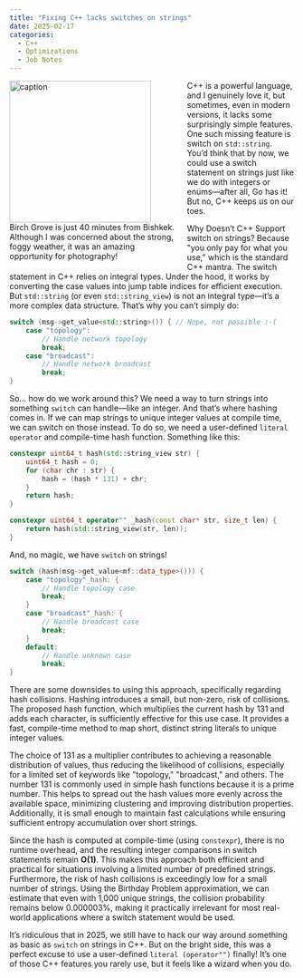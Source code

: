 ```yaml
---
title: "Fixing C++ lacks switches on strings"
date: 2025-02-17
categories:
  - C++
  - Optimizations
  - Job Notes
---
```


<figure style="float: left; width: 300px; margin: 0 1em 1em 0;" markdown>
  <a href="https://sysdev.me/img/Birch-Grove.jpeg" target="_blank">
    <img src="https://sysdev.me/img/Birch-Grove.jpeg" alt="caption" width="250">
  </a>
  <figcaption>
    Birch Grove is just 40 minutes from Bishkek. Although I was concerned about the strong, foggy weather, it was an amazing opportunity for photography!
  </figcaption>
</figure>

C++ is a powerful language, and I genuinely love it, but sometimes, even in modern versions, it lacks some surprisingly simple features. One such missing feature is switch on `std::string`. You’d think that by now, we could use a switch statement on strings just like we do with integers or enums—after all, Go has it! But no, C++ keeps us on our toes.

Why Doesn’t C++ Support switch on strings? Because "you only pay for what you use," which is the standard C++ mantra. The switch statement in C++ relies on integral types. Under the hood, it works by converting the case values into jump table indices for efficient execution. But `std::string` (or even `std::string_view`) is not an integral type—it’s a more complex data structure. That’s why you can’t simply do:

```cpp
switch (msg->get_value<std::string>()) { // Nope, not possible :-(
    case "topology":
        // Handle network topology
        break;
    case "broadcast":
        // Handle network broadcast
        break;
}
```
<!-- more -->
So… how do we work around this? We need a way to turn strings into something `switch` can handle—like an integer. And that’s where hashing comes in. If we can map strings to unique integer values at compile time, we can switch on those instead. To do so, we need a user-defined `literal operator` and compile-time hash function. Something like this:

```cpp
constexpr uint64_t hash(std::string_view str) {
    uint64_t hash = 0;
    for (char chr : str) {
        hash = (hash * 131) + chr;
    }
    return hash;
}

constexpr uint64_t operator"" _hash(const char* str, size_t len) {
    return hash(std::string_view(str, len));
}
```

And, no magic, we have `switch` on strings!

```cpp
switch (hash(msg->get_value<mf::data_type>())) {
    case "topology"_hash: {
        // Handle topology case
        break;
    }
    case "broadcast"_hash: {
        // Handle broadcast case
        break;
    }
    default:
        // Handle unknown case
        break;
}
```

There are some downsides to using this approach, specifically regarding hash collisions. Hashing introduces a small, but non-zero, risk of collisions. The proposed hash function, which multiplies the current hash by 131 and adds each character, is sufficiently effective for this use case. It provides a fast, compile-time method to map short, distinct string literals to unique integer values.

The choice of 131 as a multiplier contributes to achieving a reasonable distribution of values, thus reducing the likelihood of collisions, especially for a limited set of keywords like "topology," "broadcast," and others. The number 131 is commonly used in simple hash functions because it is a prime number. This helps to spread out the hash values more evenly across the available space, minimizing clustering and improving distribution properties. Additionally, it is small enough to maintain fast calculations while ensuring sufficient entropy accumulation over short strings.

Since the hash is computed at compile-time (using `constexpr`), there is no runtime overhead, and the resulting integer comparisons in switch statements remain **O(1)**. This makes this approach both efficient and practical for situations involving a limited number of predefined strings. Furthermore, the risk of hash collisions is exceedingly low for a small number of strings. Using the Birthday Problem approximation, we can estimate that even with 1,000 unique strings, the collision probability remains below 0.000003%, making it practically irrelevant for most real-world applications where a switch statement would be used.

It’s ridiculous that in 2025, we still have to hack our way around something as basic as `switch` on strings in C++. But on the bright side, this was a perfect excuse to use a user-defined `literal (operator"")` finally! It’s one of those C++ features you rarely use, but it feels like a wizard when you do.